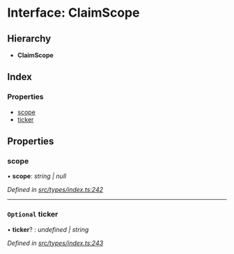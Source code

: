 # Interface: ClaimScope

## Hierarchy

* **ClaimScope**

## Index

### Properties

* [scope](claimscope.md#scope)
* [ticker](claimscope.md#optional-ticker)

## Properties

###  scope

• **scope**: *string | null*

*Defined in [src/types/index.ts:242](https://github.com/PolymathNetwork/polymesh-sdk/blob/273f2cb/src/types/index.ts#L242)*

___

### `Optional` ticker

• **ticker**? : *undefined | string*

*Defined in [src/types/index.ts:243](https://github.com/PolymathNetwork/polymesh-sdk/blob/273f2cb/src/types/index.ts#L243)*
